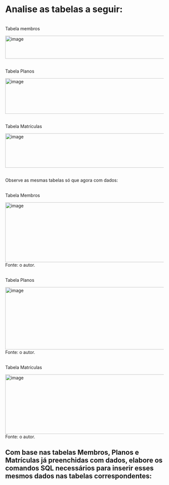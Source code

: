 # Analise as tabelas a seguir:

<br>Tabela membros<br>

<img width="892" height="73" alt="image" src="https://github.com/user-attachments/assets/3850cfd5-61e0-4d4e-b6c1-7c65a088cd2e" /> 

<br>Tabela Planos<br>

<img width="892" height="113" alt="image" src="https://github.com/user-attachments/assets/026a992c-befc-4404-9649-8cd2bdce7b27" />

<br>Tabela Matrículas<br>


<img width="892" height="109" alt="image" src="https://github.com/user-attachments/assets/173c2789-3c17-43d1-b48c-829962a069d5" />
<br>

<br>Observe as mesmas tabelas só que agora com dados:


<br>Tabela Membros

<img width="892" height="190" alt="image" src="https://github.com/user-attachments/assets/fe924c15-37bb-4724-8425-26be6224dc7b" />
Fonte: o autor.
<br>

<br>Tabela Planos<br>

<img width="892" height="198" alt="image" src="https://github.com/user-attachments/assets/875c235b-cc8d-4ebe-95e3-b2a517fbc0c8" />
Fonte: o autor.
<br>

<br>Tabela Matrículas<br>

<img width="892" height="189" alt="image" src="https://github.com/user-attachments/assets/0ede2cb4-c6d2-4600-86bc-9503b5b038cc" />
Fonte: o autor.
<br>


## Com base nas tabelas Membros, Planos e Matrículas já preenchidas com dados, elabore os comandos SQL necessários para inserir esses mesmos dados nas tabelas correspondentes:
